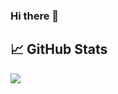### Hi there 👋

## &#x1f4c8; GitHub Stats
<a href="https://github.com/OkabeRintarou26">
  <img align="center" src="https://github-readme-stats.vercel.app/api/top-langs/?username=OkabeRintarou26&layout=compact&hide_border=true" />
</a>

<!--
Here are some ideas to get you started:

- 🔭 I’m currently working on ...
- 🌱 I’m currently learning ...
- 👯 I’m looking to collaborate on ...
- 🤔 I’m looking for help with ...
- 💬 Ask me about ...
- 📫 How to reach me: ...
- 😄 Pronouns: ...
- ⚡ Fun fact: ...
-->
